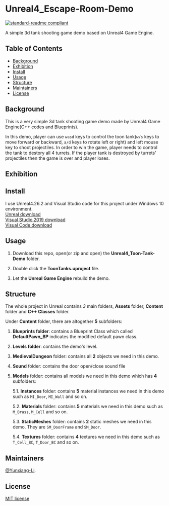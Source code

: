 # Unreal4_Escape-Room-Demo

[![standard-readme compliant](https://img.shields.io/badge/readme%20style-standard-brightgreen.svg?style=flat-square)](https://github.com/RichardLitt/standard-readme)

A simple 3d tank shooting game demo based on Unreal4 Game Engine.

## Table of Contents

- [Background](#Background)
- [Exhibition](#Exhibition)
- [Install](#install)
- [Usage](#usage)
- [Structure](#Structure)
- [Maintainers](#Maintainers)
- [License](#license)

## Background

This is a very simple 3d tank shooting game demo made by Unreal4 Game Engine(C++ codes and Blueprints).

In this demo, player can use `wasd` keys to control the toon tank(`w/s` keys to move forward or backward, `a/d` keys to rotate left or right) and left mouse key to shoot projectiles. In order to win the game, player needs to control the tank to destory all 4 turrets. If the player tank is destroyed by turrets' projectiles then the game is over and player loses.

## Exhibition

## Install

I use Unreal4.26.2 and Visual Studio code for this project under Windows 10 environment.<br>
[Unreal download](https://www.unrealengine.com/en-US/download)<br>
[Visual Studio 2019 download](https://visualstudio.microsoft.com/thank-you-downloading-visual-studio/?sku=Community&rel=16)<br>
[Visual Code download](https://code.visualstudio.com/docs/?dv=win)

## Usage

1. Download this repo, open(or zip and open) the **Unreal4_Toon-Tank-Demo** folder.

2. Double click the **ToonTanks.uproject** file.

3. Let the **Unreal Game Engine** rebuild the demo.

## Structure

The whole project in Unreal contains *3* main folders,  **Assets** folder, **Content** folder and **C++ Classes** folder.

Under **Content** folder, there are altogether **5** subfolders:

1. **Blueprints folder**: contains a Blueprint Class which called **DefaultPawn_BP** indicates the modified default pawn class.

2. **Levels folder**: contains the demo's level.

3. **MedievalDungeon** folder: contains all **2** objects we need in this demo.

4. **Sound** folder: contains the door open/close sound file

5. **Models** folder: contains all models we need in this demo which has **4** subfolders:

      5.1. **Instances** folder: contains **5** material instances we need in this demo such as `MI_Door`, `MI_Wall` and so on.

      5.2. **Materials** folder: contains **5** materials we need in this demo such as `M_Brass`, `M_Cell` and so on.

      5.3. **StaticMeshes** folder: contains **2** static meshes we need in this demo. They are `SM_DoorFrame` and `SM_Door`.

      5.4. **Textures** folder: contains **4** textures we need in this demo such as `T_Cell_BC`, `T_Door_BC` and so on.

## Maintainers

[@Yunxiang-Li](https://github.com/Yunxiang-Li).

## License

[MIT license](https://github.com/Yunxiang-Li/Unreal4_Toon-Tank-Demo/blob/main/LICENSE)
